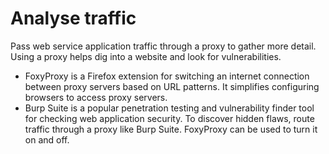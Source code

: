 # Analyse traffic

Pass web service application traffic through a proxy to gather more detail. Using a proxy helps dig into a website 
and look for vulnerabilities. 

* FoxyProxy is a Firefox extension for switching an internet connection between proxy servers based on URL patterns. 
It simplifies configuring browsers to access proxy servers. 
* Burp Suite is a popular penetration testing and vulnerability finder tool for checking web application security. 
To discover hidden flaws, route traffic through a proxy like Burp Suite. FoxyProxy can be used to 
turn it on and off. 